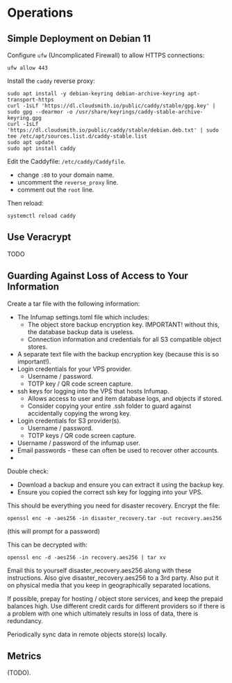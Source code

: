 # Operations

## Simple Deployment on Debian 11

Configure `ufw` (Uncomplicated Firewall) to allow HTTPS connections:

```
ufw allow 443
```

Install the `caddy` reverse proxy:

```
sudo apt install -y debian-keyring debian-archive-keyring apt-transport-https
curl -1sLf 'https://dl.cloudsmith.io/public/caddy/stable/gpg.key' | sudo gpg --dearmor -o /usr/share/keyrings/caddy-stable-archive-keyring.gpg
curl -1sLf 'https://dl.cloudsmith.io/public/caddy/stable/debian.deb.txt' | sudo tee /etc/apt/sources.list.d/caddy-stable.list
sudo apt update
sudo apt install caddy
```

Edit the Caddyfile: `/etc/caddy/Caddyfile`.
- change `:80` to your domain name.
- uncomment the `reverse_proxy` line.
- comment out the `root` line.

Then reload:

```
systemctl reload caddy
```

## Use Veracrypt

TODO


## Guarding Against Loss of Access to Your Information

Create a tar file with the following information:

- The Infumap settings.toml file which includes:
  - The object store backup encryption key. IMPORTANT! without this, the database backup data is useless.
  - Connection information and credentials for all S3 compatible object stores.
- A separate text file with the backup encryption key (because this is so important!).
- Login credentials for your VPS provider.
  - Username / password.
  - TOTP key / QR code screen capture.
- ssh keys for logging into the VPS that hosts Infumap.
  - Allows access to user and item database logs, and objects if stored.
  - Consider copying your entire .ssh folder to guard against accidentally copying the wrong key.
- Login credentials for S3 provider(s).
  - Username / password.
  - TOTP keys / QR code screen capture.
- Username / password of the infumap user.
- Email passwords - these can often be used to recover other accounts.
- 

Double check:
- Download a backup and ensure you can extract it using the backup key.
- Ensure you copied the correct ssh key for logging into your VPS.


This should be everything you need for disaster recovery. Encrypt the file:

```
openssl enc -e -aes256 -in disaster_recovery.tar -out recovery.aes256
```

(this will prompt for a password)

This can be decrypted with:

```
openssl enc -d -aes256 -in recovery.aes256 | tar xv
```

Email this to yourself disaster_recovery.aes256 along with these instructions. Also give disaster_recovery.aes256 to a 3rd party. Also put it on physical media that you keep in geographically separated locations.

If possible, prepay for hosting / object store services, and keep the prepaid balances high. Use different credit cards for different providers so if there is a problem with one which ultimately results in loss of data, there is redundancy.

Periodically sync data in remote objects store(s) locally.

## Metrics

(TODO).
